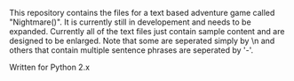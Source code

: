 This repository contains the files for a text based adventure game called
"Nightmare()". It is currently still in developement and needs to be
expanded. Currently all of the text files just contain sample
content and are designed to be enlarged.
Note that some are seperated simply by \n and others that contain
multiple sentence phrases are seperated by '-'.

Written for Python 2.x
